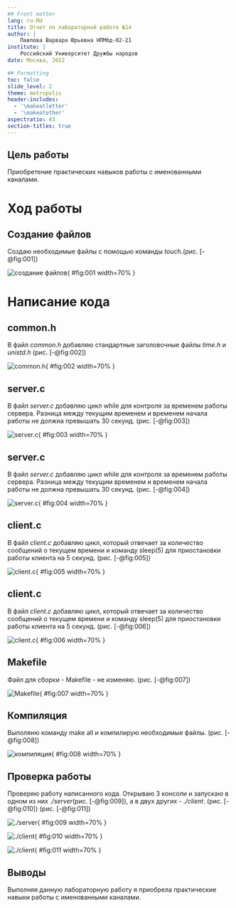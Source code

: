 ```yaml
---
## Front matter
lang: ru-RU
title: Отчет по лабораторной работе №14
author: |
	Павлова Варвара Юрьевна НПМбд-02-21
institute: |
	Российский Университет Дружбы народов
date: Москва, 2022

## Formatting
toc: false
slide_level: 2
theme: metropolis
header-includes: 
  - '\makeatletter'
  - '\makeatother'
aspectratio: 43
section-titles: true
---
```


## Цель работы 

Приобретение практических навыков работы с именованными каналами.

# Ход работы

## Создание файлов

Создаю необходимые файлы с помощью команды *touch*.(рис. [-@fig:001])

![создание файлов](img/1.png){ #fig:001 width=70% }


# Написание кода

## common.h

В файл *common.h* добавляю стандартные заголовочные файлы *time.h* и *unistd.h* (рис. [-@fig:002]) 

![common.h](img/2.png){ #fig:002 width=70% }

## server.c

В файл *server.c* добавляю цикл while для контроля за временем работы сервера. Разница между текущим временем и временем начала работы не должна превышать 30 секунд. (рис. [-@fig:003])

![server.c](img/3.png){ #fig:003 width=70% }

## server.c

В файл *server.c* добавляю цикл while для контроля за временем работы сервера. Разница между текущим временем и временем начала работы не должна превышать 30 секунд. (рис. [-@fig:004]) 

![server.c](img/4.png){ #fig:004 width=70% }

## client.c

В файл *client.c* добавляю цикл, который отвечает за количество сообщений о текущем времени и команду sleep(5) для приостановки работы клиента на 5 секунд. (рис. [-@fig:005])

![client.c](img/5.png){ #fig:005 width=70% }

## client.c

В файл *client.c* добавляю цикл, который отвечает за количество сообщений о текущем времени и команду sleep(5) для приостановки работы клиента на 5 секунд. (рис. [-@fig:006])

![client.c](img/6.png){ #fig:006 width=70% }

## Makefile

Файл для сборки - Makefile - не изменяю. (рис. [-@fig:007])

![Makefile](img/7.png){ #fig:007 width=70% }

## Компиляция

Выполяню команду make all и компилирую необходимые файлы. (рис. [-@fig:008]) 

![компиляция](img/8.png){ #fig:008 width=70% }

## Проверка работы

Проверяю работу написанного кода. Открываю 3 консоли и запускаю в одном из них *./server*(рис. [-@fig:009]), а в двух других - *./client*. (рис. [-@fig:010]) (рис. [-@fig:011])

![./server](img/9.png){ #fig:009 width=70% } 


![./client](img/10.png){ #fig:010 width=70% }


![./client](img/11.png){ #fig:011 width=70% }


## Выводы

Выполняя данную лабораторную работу я приобрела практические навыки работы с именованными каналами.


